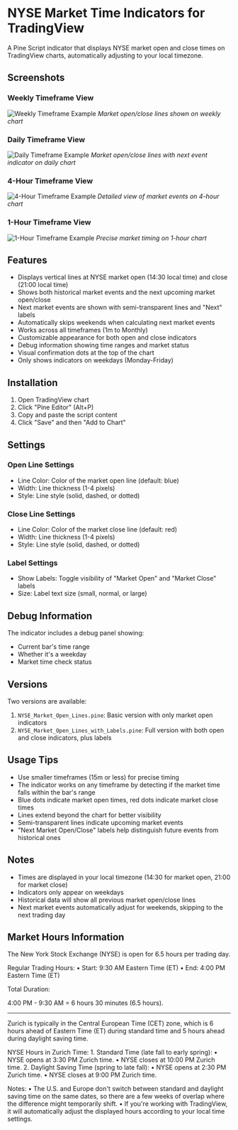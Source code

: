 # NYSE Market Time Indicators for TradingView

A Pine Script indicator that displays NYSE market open and close times on TradingView charts, automatically adjusting to your local timezone.

## Screenshots

### Weekly Timeframe View
![Weekly Timeframe Example](images/1w01.jpg)
*Market open/close lines shown on weekly chart*

### Daily Timeframe View
![Daily Timeframe Example](images/1d01.jpg)
*Market open/close lines with next event indicator on daily chart*

### 4-Hour Timeframe View
![4-Hour Timeframe Example](images/4hr01.jpg)
*Detailed view of market events on 4-hour chart*

### 1-Hour Timeframe View
![1-Hour Timeframe Example](images/1hr01.jpg)
*Precise market timing on 1-hour chart*

## Features

- Displays vertical lines at NYSE market open (14:30 local time) and close (21:00 local time)
- Shows both historical market events and the next upcoming market open/close
- Next market events are shown with semi-transparent lines and "Next" labels
- Automatically skips weekends when calculating next market events
- Works across all timeframes (1m to Monthly)
- Customizable appearance for both open and close indicators
- Debug information showing time ranges and market status
- Visual confirmation dots at the top of the chart
- Only shows indicators on weekdays (Monday-Friday)

## Installation

1. Open TradingView chart
2. Click "Pine Editor" (Alt+P)
3. Copy and paste the script content
4. Click "Save" and then "Add to Chart"

## Settings

### Open Line Settings
- Line Color: Color of the market open line (default: blue)
- Width: Line thickness (1-4 pixels)
- Style: Line style (solid, dashed, or dotted)

### Close Line Settings
- Line Color: Color of the market close line (default: red)
- Width: Line thickness (1-4 pixels)
- Style: Line style (solid, dashed, or dotted)

### Label Settings
- Show Labels: Toggle visibility of "Market Open" and "Market Close" labels
- Size: Label text size (small, normal, or large)

## Debug Information

The indicator includes a debug panel showing:
- Current bar's time range
- Whether it's a weekday
- Market time check status

## Versions

Two versions are available:
1. `NYSE_Market_Open_Lines.pine`: Basic version with only market open indicators
2. `NYSE_Market_Open_Lines_with_Labels.pine`: Full version with both open and close indicators, plus labels

## Usage Tips

- Use smaller timeframes (15m or less) for precise timing
- The indicator works on any timeframe by detecting if the market time falls within the bar's range
- Blue dots indicate market open times, red dots indicate market close times
- Lines extend beyond the chart for better visibility
- Semi-transparent lines indicate upcoming market events
- "Next Market Open/Close" labels help distinguish future events from historical ones

## Notes

- Times are displayed in your local timezone (14:30 for market open, 21:00 for market close)
- Indicators only appear on weekdays
- Historical data will show all previous market open/close lines
- Next market events automatically adjust for weekends, skipping to the next trading day

## Market Hours Information

The New York Stock Exchange (NYSE) is open for 6.5 hours per trading day.

Regular Trading Hours:
	•	Start: 9:30 AM Eastern Time (ET)
	•	End: 4:00 PM Eastern Time (ET)

Total Duration:

4:00 PM - 9:30 AM = 6 hours 30 minutes (6.5 hours).

---

Zurich is typically in the Central European Time (CET) zone, which is 6 hours ahead of Eastern Time (ET) during standard time and 5 hours ahead during daylight saving time.

NYSE Hours in Zurich Time:
	1.	Standard Time (late fall to early spring):
	•	NYSE opens at 3:30 PM Zurich time.
	•	NYSE closes at 10:00 PM Zurich time.
	2.	Daylight Saving Time (spring to late fall):
	•	NYSE opens at 2:30 PM Zurich time.
	•	NYSE closes at 9:00 PM Zurich time.

Notes:
	•	The U.S. and Europe don't switch between standard and daylight saving time on the same dates, so there are a few weeks of overlap where the difference might temporarily shift.
	•	If you're working with TradingView, it will automatically adjust the displayed hours according to your local time settings.